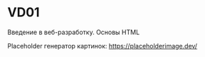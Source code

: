 # VD01
 Введение в веб-разработку. Основы HTML

 Placeholder генератор картинок: https://placeholderimage.dev/  
 